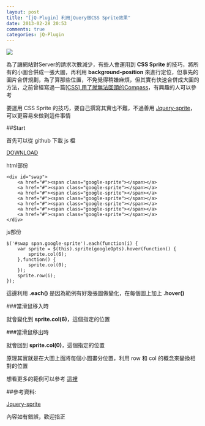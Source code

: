 ```yaml
---
layout: post
title: "[jQ-Plugin] 利用jQuery做CSS Sprite效果"
date: 2013-02-28 20:53
comments: true
categories: jQ-Plugin
---
```


<img src="https://lh5.googleusercontent.com/-NrgYmV2EGjs/US9R96MMebI/AAAAAAAACSw/nQUtJ_0HHqc/s372/css-sprite.gif" />

為了讓網站對Server的請求次數減少，有些人會運用到 **CSS Sprite** 的技巧，將所有的小圖合併成一張大圖，再利用 **background-position** 來進行定位，但事先的圖片合併規劃，為了算那些位置，不免覺得稍嫌麻煩，但其實有快速合併成大圖的方法，之前曾經寫過一篇<a href="http://blog.rx836.tw/blog/introduce-compass/" target="_blank">[CSS] 用了就無法回頭的Compass</a>，有興趣的人可以參考

<!--more-->

要運用 CSS Sprite 的技巧，要自己撰寫其實也不難，不過善用 <a href="http://yangkun.github.com/jquery-sprite/#usage" target="_blank">Jquery-sprite</a>，可以更容易來做到這件事情

##Start

首先可以從 github 下載 js 檔

<a href="https://github.com/yangkun/jquery-sprite" target="_blank">DOWNLOAD</a>

html部份

	<div id="swap">
		<a href="#"><span class="google-sprite"></span></a>
		<a href="#"><span class="google-sprite"></span></a>
		<a href="#"><span class="google-sprite"></span></a>
		<a href="#"><span class="google-sprite"></span></a>
		<a href="#"><span class="google-sprite"></span></a>
		<a href="#"><span class="google-sprite"></span></a>
		<a href="#"><span class="google-sprite"></span></a>
	</div>
	
js部份

	$('#swap span.google-sprite').each(function(i) {
		var sprite = $(this).sprite(googleOpts).hover(function() {
			sprite.col(6);
		},function() {
			sprite.col(0);
		});
		sprite.row(i);
	});
	
這邊利用 **.each()** 是因為範例有好幾張圖做變化，在每個圖上加上 **.hover()**

###當滑鼠移入時

就會變化到 **sprite.col(6)**，這個指定的位置

###當滑鼠移出時

就會回到 **sprite.col(0)**，這個指定的位置

原理其實就是在大圖上面將每個小圖畫分位置，利用 row 和 col 的概念來變換相對的位置

想看更多的範例可以參考 <a href="http://yangkun.github.com/jquery-sprite/" target="_blank">這裡</a>

##參考資料:

<a href="http://yangkun.github.com/jquery-sprite/" target="_blank">Jquery-sprite</a>

內容如有錯誤，歡迎指正